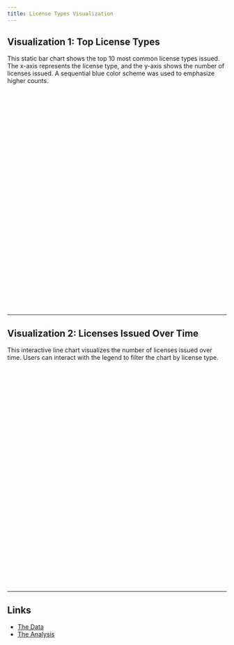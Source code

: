 ```yaml
---
title: License Types Visualization
---
```


## Visualization 1: Top License Types
This static bar chart shows the top 10 most common license types issued. The x-axis represents the license type, and the y-axis shows the number of licenses issued. A sequential blue color scheme was used to emphasize higher counts.

<div id="chart1" style="width: 100%; height: 500px;"></div>
<script type="text/javascript">
  vegaEmbed('#chart1', 'chart1.json').catch(console.error);
</script>

---

## Visualization 2: Licenses Issued Over Time
This interactive line chart visualizes the number of licenses issued over time. Users can interact with the legend to filter the chart by license type.

<div id="chart2" style="width: 100%; height: 500px;"></div>
<script type="text/javascript">
  vegaEmbed('#chart2', 'chart2.json').catch(console.error);
</script>

---

## Links
- [The Data](https://github.com/UIUC-iSchool-DataViz/is445_data/raw/main/licenses_fall2022.csv)
- [The Analysis](https://github.com/kennyr2711/licenses-visualization/blob/main/licenses_visualizations.ipynb)
